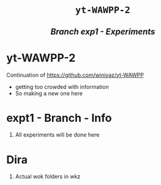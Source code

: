 
<h1 align="center"><code> yt-WAWPP-2 </code></h1>
<h2 align="center"><i> Branch exp1 - Experiments </i></h2>

#  yt-WAWPP-2

Continuation of 
https://github.com/winiyaz/yt-WAWPP
- getting too crowded with information 
- So making a new one here

# expt1 - Branch - Info

1. All experiments will be done here

# Dira 

1. Actual wok folders in wkz
